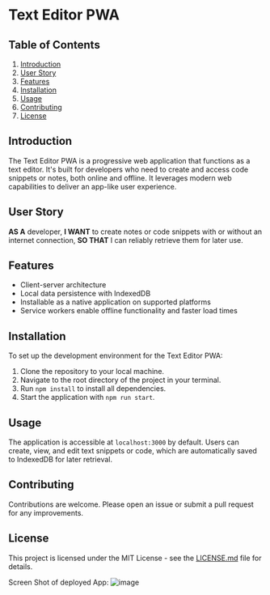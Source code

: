 # Text Editor PWA

## Table of Contents
1. [Introduction](#introduction)
2. [User Story](#user-story)
3. [Features](#features)
4. [Installation](#installation)
5. [Usage](#usage)
6. [Contributing](#contributing)
7. [License](#license)

## Introduction
The Text Editor PWA is a progressive web application that functions as a text editor. It's built for developers who need to create and access code snippets or notes, both online and offline. It leverages modern web capabilities to deliver an app-like user experience.

## User Story
**AS A** developer,
**I WANT** to create notes or code snippets with or without an internet connection,
**SO THAT** I can reliably retrieve them for later use.

## Features
- Client-server architecture
- Local data persistence with IndexedDB
- Installable as a native application on supported platforms
- Service workers enable offline functionality and faster load times

## Installation
To set up the development environment for the Text Editor PWA:

1. Clone the repository to your local machine.
2. Navigate to the root directory of the project in your terminal.
3. Run `npm install` to install all dependencies.
4. Start the application with `npm run start`.

## Usage
The application is accessible at `localhost:3000` by default. Users can create, view, and edit text snippets or code, which are automatically saved to IndexedDB for later retrieval.

## Contributing
Contributions are welcome. Please open an issue or submit a pull request for any improvements.

## License
This project is licensed under the MIT License - see the [LICENSE.md](LICENSE.md) file for details.

Screen Shot of deployed App:
![image](https://github.com/wileland/t3xt_3ditor.pwa/assets/142263841/4dc2d576-1ddd-4b55-a22b-4bc68082f59f)
